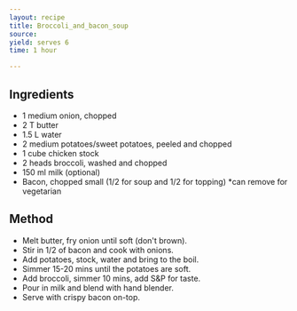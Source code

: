 ```yaml
---
layout: recipe
title: Broccoli_and_bacon_soup
source: 
yield: serves 6
time: 1 hour

---
```


## Ingredients
- 1 medium onion, chopped
- 2 T butter
- 1.5 L water
- 2 medium potatoes/sweet potatoes, peeled and chopped
- 1 cube chicken stock
- 2 heads broccoli, washed and chopped
- 150 ml milk (optional)
- Bacon, chopped small (1/2 for soup and 1/2 for topping) *can remove for vegetarian 

## Method
- Melt butter, fry onion until soft (don't brown).
- Stir in 1/2 of bacon and cook with onions.
- Add potatoes, stock, water and bring to the boil.
- Simmer 15-20 mins until the potatoes are soft.
- Add broccoli, simmer 10 mins, add S&P for taste.
- Pour in milk and blend with hand blender. 
- Serve with crispy bacon on-top. 

